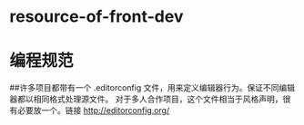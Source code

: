 # resource-of-front-dev
# 编程规范
##许多项目都带有一个 .editorconfig 文件，用来定义编辑器行为。保证不同编辑器都以相同格式处理源文件。
对于多人合作项目，这个文件相当于风格声明，很有必要放一个。链接 http://editorconfig.org/
